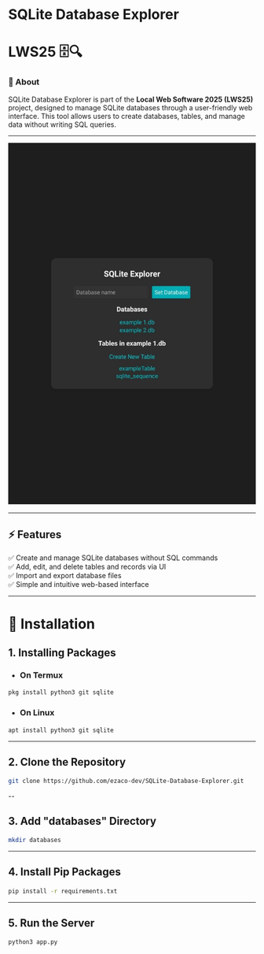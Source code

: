# SQLite Database Explorer  
# LWS25 🗄️🔍  

### 🎯 About  
SQLite Database Explorer is part of the **Local Web Software 2025 (LWS25)** project, designed to manage SQLite databases through a user-friendly web interface. This tool allows users to create databases, tables, and manage data without writing SQL queries.  

---

<img src="screenshot.jpg">

---

## ⚡ Features  
✅ Create and manage SQLite databases without SQL commands  
✅ Add, edit, and delete tables and records via UI  
✅ Import and export database files  
✅ Simple and intuitive web-based interface  

---

# 🚀 Installation  
## 1. Installing Packages  
- ### On Termux  
```bash  
pkg install python3 git sqlite
```
- ### On Linux

```bash 
apt install python3 git sqlite
```

---

## 2. Clone the Repository
```bash
git clone https://github.com/ezaco-dev/SQLite-Database-Explorer.git
```
--
## 3. Add "databases" Directory
```bash
mkdir databases
```
---
## 4. Install Pip Packages
```bash
pip install -r requirements.txt
```

---

## 5. Run the Server
```bash
python3 app.py
```